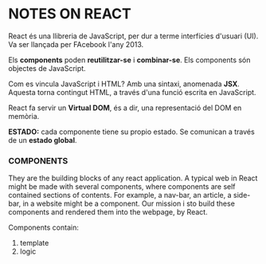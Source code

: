 # NOTES ON REACT

React és una llibreria de JavaScript, per dur a terme interfícies d'usuari (UI). Va ser llançada per FAcebook l'any 2013.

Els **components** poden **reutilitzar-se** i **combinar-se**. Els components són objectes de JavaScript.

Com es vincula JavaScript i HTML? Amb una sintaxi, anomenada **JSX**. Aquesta torna contingut HTML, a través d'una funció escrita en JavaScript.

React fa servir un **Virtual DOM**, és a dir, una representació del DOM en memòria.

**ESTADO:** cada componente tiene su propio estado. Se comunican a través de un **estado global**.

### **COMPONENTS**
They are the building blocks of any react application. A typical web in React might be made with several components, where components are self contained sections of contents. For example, a nav-bar, an article, a side-bar, in a website might be a component. Our mission i sto build these components and rendered them into the webpage, by React. 

Components contain: 
1) template 
2) logic


